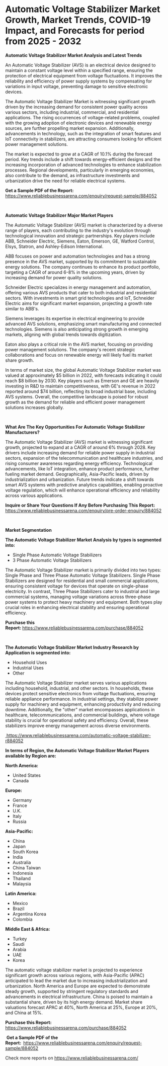 <p><h1>Automatic Voltage Stabilizer Market Growth, Market Trends, COVID-19 Impact, and Forecasts for period from 2025 - 2032</h1></p><p><strong>Automatic Voltage Stabilizer Market Analysis and Latest Trends</strong></p>
<p><p>An Automatic Voltage Stabilizer (AVS) is an electrical device designed to maintain a constant voltage level within a specified range, ensuring the protection of electrical equipment from voltage fluctuations. It improves the reliability and efficiency of power supply systems by compensating for variations in input voltage, preventing damage to sensitive electronic devices.</p><p>The Automatic Voltage Stabilizer Market is witnessing significant growth driven by the increasing demand for consistent power quality across various sectors, including industrial, commercial, and residential applications. The rising occurrences of voltage-related problems, coupled with the growing adoption of electronic devices and renewable energy sources, are further propelling market expansion. Additionally, advancements in technology, such as the integration of smart features and IoT connectivity in stabilizers, are attracting consumers looking for efficient power management solutions.</p><p>The market is expected to grow at a CAGR of 10.1% during the forecast period. Key trends include a shift towards energy-efficient designs and the increasing incorporation of advanced technologies to enhance stabilization processes. Regional developments, particularly in emerging economies, also contribute to the demand, as infrastructure investments and urbanization drive the need for reliable electrical systems.</p></p>
<p><strong>Get a Sample PDF of the Report:&nbsp;</strong> <a href="https://www.reliablebusinessarena.com/enquiry/request-sample/884052?utm_campaign=1871&utm_medium=2&utm_source=Github&utm_content=ia&utm_term=16022025&utm_id=automatic-voltage-stabilizer">https://www.reliablebusinessarena.com/enquiry/request-sample/884052</a></p>
<p>&nbsp;</p>
<p><strong>Automatic Voltage Stabilizer Major Market Players</strong></p>
<p><p>The Automatic Voltage Stabilizer (AVS) market is characterized by a diverse range of players, each contributing to the industry's evolution through technological innovation and strategic partnerships. Key players include ABB, Schneider Electric, Siemens, Eaton, Emerson, GE, Watford Control, Elsys, Statron, and Ashley-Edison International.</p><p>ABB focuses on power and automation technologies and has a strong presence in the AVS market, supported by its commitment to sustainable energy solutions. The company continues to enhance its product portfolio, targeting a CAGR of around 6-8% in the upcoming years, driven by increasing demand for power quality solutions.</p><p>Schneider Electric specializes in energy management and automation, offering various AVS products that cater to both industrial and residential sectors. With investments in smart grid technologies and IoT, Schneider Electric aims for significant market expansion, projecting a growth rate similar to ABB's.</p><p>Siemens leverages its expertise in electrical engineering to provide advanced AVS solutions, emphasizing smart manufacturing and connected technologies. Siemens is also anticipating strong growth in emerging markets, aligning with global trends towards digitization.</p><p>Eaton also plays a critical role in the AVS market, focusing on providing power management solutions. The company's recent strategic collaborations and focus on renewable energy will likely fuel its market share growth.</p><p>In terms of market size, the global Automatic Voltage Stabilizer market was valued at approximately $5 billion in 2022, with forecasts indicating it could reach $8 billion by 2030. Key players such as Emerson and GE are heavily investing in R&D to maintain competitiveness, with GE's revenue in 2022 reported around $74 billion, reflecting its broad industrial base, including AVS systems. Overall, the competitive landscape is poised for robust growth as the demand for reliable and efficient power management solutions increases globally.</p></p>
<p>&nbsp;</p>
<p><strong>What Are The Key Opportunities For Automatic Voltage Stabilizer Manufacturers?</strong></p>
<p><p>The Automatic Voltage Stabilizer (AVS) market is witnessing significant growth, projected to expand at a CAGR of around 6% through 2028. Key drivers include increasing demand for reliable power supply in industrial sectors, expansion of the telecommunication and healthcare industries, and rising consumer awareness regarding energy efficiency. Technological advancements, like IoT integration, enhance product performance, further fueling market demand. Geographically, Asia-Pacific leads, driven by industrialization and urbanization. Future trends indicate a shift towards smart AVS systems with predictive analytics capabilities, enabling proactive voltage regulation, which will enhance operational efficiency and reliability across various applications.</p></p>
<p><strong>Inquire or Share Your Questions If Any Before Purchasing This Report:</strong> <a href="https://www.reliablebusinessarena.com/enquiry/pre-order-enquiry/884052?utm_campaign=1871&utm_medium=2&utm_source=Github&utm_content=ia&utm_term=16022025&utm_id=automatic-voltage-stabilizer">https://www.reliablebusinessarena.com/enquiry/pre-order-enquiry/884052</a></p>
<p>&nbsp;</p>
<p><strong>Market Segmentation</strong></p>
<p><strong>The Automatic Voltage Stabilizer Market Analysis by types is segmented into:</strong></p>
<p><ul><li>Single Phase Automatic Voltage Stabilizers</li><li>3 Phase Automatic Voltage Stabilizers</li></ul></p>
<p><p>The Automatic Voltage Stabilizer market is primarily divided into two types: Single Phase and Three Phase Automatic Voltage Stabilizers. Single Phase Stabilizers are designed for residential and small commercial applications, ensuring consistent voltage for devices that operate on single-phase electricity. In contrast, Three Phase Stabilizers cater to industrial and large commercial systems, managing voltage variations across three-phase power systems to protect heavy machinery and equipment. Both types play crucial roles in enhancing electrical stability and ensuring operational efficiency.</p></p>
<p><strong>Purchase this Report:&nbsp;</strong><a href="https://www.reliablebusinessarena.com/purchase/884052?utm_campaign=1871&utm_medium=2&utm_source=Github&utm_content=ia&utm_term=16022025&utm_id=automatic-voltage-stabilizer">https://www.reliablebusinessarena.com/purchase/884052</a></p>
<p>&nbsp;</p>
<p><strong>The Automatic Voltage Stabilizer Market Industry Research by Application is segmented into:</strong></p>
<p><ul><li>Household Uses</li><li>Industrial Uses</li><li>Other</li></ul></p>
<p><p>The Automatic Voltage Stabilizer market serves various applications including household, industrial, and other sectors. In households, these devices protect sensitive electronics from voltage fluctuations, ensuring reliable appliance performance. In industrial settings, they stabilize power supply for machinery and equipment, enhancing productivity and reducing downtime. Additionally, the "other" market encompasses applications in healthcare, telecommunications, and commercial buildings, where voltage stability is crucial for operational safety and efficiency. Overall, these stabilizers improve energy management across diverse environments.</p></p>
<p><a href="https://www.reliablebusinessarena.com/automatic-voltage-stabilizer-r884052?utm_campaign=1871&utm_medium=2&utm_source=Github&utm_content=ia&utm_term=16022025&utm_id=automatic-voltage-stabilizer">&nbsp;https://www.reliablebusinessarena.com/automatic-voltage-stabilizer-r884052</a></p>
<p><strong>In terms of Region, the Automatic Voltage Stabilizer Market Players available by Region are:</strong></p>
<p>
    <p> <strong> North America: </strong>
        <ul>
            <li>United States</li>
            <li>Canada</li>
        </ul>
        </p> 
    <p> <strong> Europe: </strong>
        <ul>
            <li>Germany</li>
            <li>France</li>
            <li>U.K.</li>
            <li>Italy</li>
            <li>Russia</li>
        </ul>
        </p> 
    <p> <strong> Asia-Pacific: </strong>
        <ul>
            <li>China</li>
            <li>Japan</li>
            <li>South Korea</li>
            <li>India</li>
            <li>Australia</li>
            <li>China Taiwan</li>
            <li>Indonesia</li>
            <li>Thailand</li>
            <li>Malaysia</li>
        </ul>
        </p> 
    <p> <strong> Latin America: </strong>
        <ul>
            <li>Mexico</li>
            <li>Brazil</li>
            <li>Argentina Korea</li>
            <li>Colombia</li>
        </ul>
        </p> 
    <p> <strong> Middle East & Africa: </strong>
        <ul>
            <li>Turkey</li>
            <li>Saudi</li>
            <li>Arabia</li>
            <li>UAE</li>
            <li>Korea</li>
        </ul>
    </p>
    </p>
<p><p>The automatic voltage stabilizer market is projected to experience significant growth across various regions, with Asia-Pacific (APAC) anticipated to lead the market due to increasing industrialization and urbanization. North America and Europe are expected to demonstrate steady growth, supported by stringent regulatory standards and advancements in electrical infrastructure. China is poised to maintain a substantial share, driven by its high energy demand. Market share valuations forecast APAC at 40%, North America at 25%, Europe at 20%, and China at 15%.</p></p>
<p><strong>Purchase this Report: </strong><a href="https://www.reliablebusinessarena.com/purchase/884052?utm_campaign=1871&utm_medium=2&utm_source=Github&utm_content=ia&utm_term=16022025&utm_id=automatic-voltage-stabilizer">https://www.reliablebusinessarena.com/purchase/884052</a></p>
<p>&nbsp;<strong>Get a Sample PDF of the Report:&nbsp;&nbsp;</strong><a href="https://www.reliablebusinessarena.com/enquiry/request-sample/884052?utm_campaign=1871&utm_medium=2&utm_source=Github&utm_content=ia&utm_term=16022025&utm_id=automatic-voltage-stabilizer">https://www.reliablebusinessarena.com/enquiry/request-sample/884052</a></p>
<p><strong></strong></p>
<p>Check more reports on <a href="https://www.reliablebusinessarena.com/?utm_campaign=1871&utm_medium=2&utm_source=Github&utm_content=ia&utm_term=16022025&utm_id=automatic-voltage-stabilizer">https://www.reliablebusinessarena.com/</a></p>